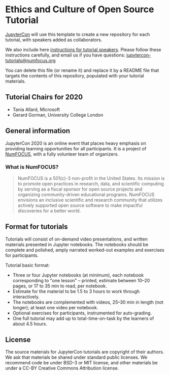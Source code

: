 # Ethics and Culture of Open Source Tutorial

[JupyterCon](https://jupytercon.com) will use this template to create a new repository for each tutorial, with speakers added as collaborators. 

We also include here [instructions for tutorial speakers](https://github.com/jupytercon/tutorial2020/blob/master/Tutorial_Speakers_Guide.md). 
Please follow these instructions carefully, and email us if you have questions: [jupytercon-tutorials@numfocus.org](mailto:jupytercon-tutorials@numfocus.org)

You can delete this file (or rename it) and replace it by a README file that targets the contents of this repository, populated with your tutorial materials.

## Tutorial Chairs for 2020

- Tania Allard, Microsoft
- Gerard Gorman, University College London

## General information

JupyterCon 2020 is an online event that places heavy emphasis on providing learning opportunities for all participants. 
It is a project of [NumFOCUS](https://numfocus.org), with a fully volunteer team of organizers.

### What is NumFOCUS?

> NumFOCUS is a 501(c)-3 non-profit in the United States. 
Its mission is to promote open practices in research, data, and scientific computing by serving as a fiscal sponsor for open source projects and organizing community-driven educational programs. 
NumFOCUS envisions an inclusive scientific and research community that utilizes actively supported open source software to make impactful discoveries for a better world.

## Format for tutorials

Tutorials will consist of on-demand video presentations, and written materials presented in Jupyter notebooks. 
The notebooks should be complete and polished, amply narrated worked-out examples and exercises for participants. 

Tutorial basic format:

- Three or four Jupyter notebooks (at minimum), each notebook corresponding to "one lesson" – printed, estimate between 10–20 pages, or 17 to 35 min to read, per notebook.
- Estimate for the material to be 1.5 to 3 hours to work through interactively.
- The notebooks are complemented with videos, 25–30 min in length (not longer); at least one video per notebook.
- Optional exercises for participants, instrumented for auto-grading.
- One full tutorial may add up to total-time-on-task by the learners of about 4.5 hours.

## License

The source materials for JupyterCon tutorials are copyright of their authors. 
We ask that materials be shared under standard public licenses. We recommend code be under BSD-3 or MIT license, and other materials be under a CC-BY Creative Commons Attribution license.

